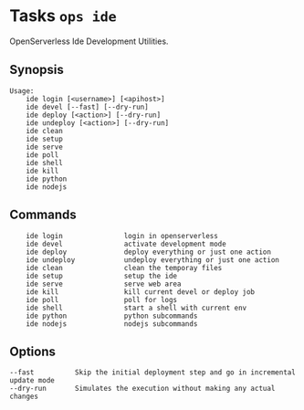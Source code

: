 <!---
Licensed to the Apache Software Foundation (ASF) under one
or more contributor license agreements.  See the NOTICE file
distributed with this work for additional information
regarding copyright ownership.  The ASF licenses this file
to you under the Apache License, Version 2.0 (the
"License"); you may not use this file except in compliance
with the License.  You may obtain a copy of the License at

  http://www.apache.org/licenses/LICENSE-2.0

Unless required by applicable law or agreed to in writing,
software distributed under the License is distributed on an
"AS IS" BASIS, WITHOUT WARRANTIES OR CONDITIONS OF ANY
KIND, either express or implied.  See the License for the
specific language governing permissions and limitations
under the License.
-->
# Tasks  `ops ide`

OpenServerless Ide Development Utilities.

## Synopsis

```text
Usage:
    ide login [<username>] [<apihost>]
    ide devel [--fast] [--dry-run]
    ide deploy [<action>] [--dry-run]
    ide undeploy [<action>] [--dry-run]
    ide clean
    ide setup 
    ide serve
    ide poll
    ide shell
    ide kill
    ide python
    ide nodejs
```

## Commands

```
    ide login               login in openserverless
    ide devel               activate development mode
    ide deploy              deploy everything or just one action
    ide undeploy            undeploy everything or just one action
    ide clean               clean the temporay files
    ide setup               setup the ide
    ide serve               serve web area
    ide kill                kill current devel or deploy job
    ide poll                poll for logs
    ide shell               start a shell with current env
    ide python              python subcommands
    ide nodejs              nodejs subcommands
```

## Options

```
--fast          Skip the initial deployment step and go in incremental update mode
--dry-run       Simulates the execution without making any actual changes 
```